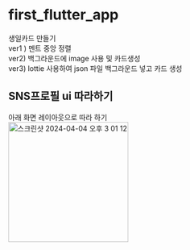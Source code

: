 # first_flutter_app

생일카드 만들기 <br>
ver1 ) 멘트 중앙 정렬 <br>
ver2) 백그라운드에 image 사용 및 카드생성 <br>
ver3) lottie 사용하여 json 파일 백그라운드 넣고 카드 생성 <br>

## SNS프로필 ui 따라하기

 아래 화면 레이아웃으로 따라 하기 <br>
<img width="238" alt="스크린샷 2024-04-04 오후 3 01 12" src="https://github.com/hee462/flutter-design-brithdayCard/assets/130423866/efe5d4e9-cc79-481d-9933-ff735dfd908d">
